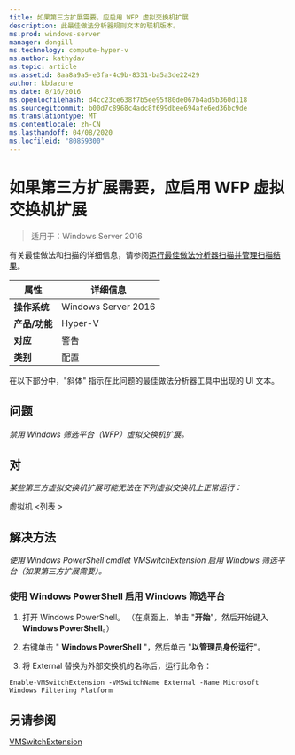 ```yaml
---
title: 如果第三方扩展需要，应启用 WFP 虚拟交换机扩展
description: 此最佳做法分析器规则文本的联机版本。
ms.prod: windows-server
manager: dongill
ms.technology: compute-hyper-v
ms.author: kathydav
ms.topic: article
ms.assetid: 8aa8a9a5-e3fa-4c9b-8331-ba5a3de22429
author: kbdazure
ms.date: 8/16/2016
ms.openlocfilehash: d4cc23ce638f7b5ee95f80de067b4ad5b360d118
ms.sourcegitcommit: b00d7c8968c4adc8f699dbee694afe6ed36bc9de
ms.translationtype: MT
ms.contentlocale: zh-CN
ms.lasthandoff: 04/08/2020
ms.locfileid: "80859300"
---
```

# <a name="the-wfp-virtual-switch-extension-should-be-enabled-if-it-is-required-by-third-party-extensions"></a>如果第三方扩展需要，应启用 WFP 虚拟交换机扩展

>适用于：Windows Server 2016

有关最佳做法和扫描的详细信息，请参阅[运行最佳做法分析器扫描并管理扫描结果](https://go.microsoft.com/fwlink/p/?LinkID=223177)。  
  
|属性|详细信息|  
|-|-|  
|**操作系统**|Windows Server 2016|  
|**产品/功能**|Hyper-V|  
|**对应**|警告|  
|**类别**|配置|  
  
在以下部分中，"斜体" 指示在此问题的最佳做法分析器工具中出现的 UI 文本。  
  
## <a name="issue"></a>**问题**  
*禁用 Windows 筛选平台（WFP）虚拟交换机扩展。*  
  
## <a name="impact"></a>**对**  
*某些第三方虚拟交换机扩展可能无法在下列虚拟交换机上正常运行：*  
  
虚拟机 \<列表 >  
  
## <a name="resolution"></a>**解决方法**  
*使用 Windows PowerShell cmdlet VMSwitchExtension 启用 Windows 筛选平台（如果第三方扩展需要）。*  
  
### <a name="enable-the-windows-filtering-platform-using-windows-powershell"></a>使用 Windows PowerShell 启用 Windows 筛选平台  
  
1.  打开 Windows PowerShell。 （在桌面上，单击 "**开始**"，然后开始键入**Windows PowerShell**。）  
  
2.  右键单击 " **Windows PowerShell** "，然后单击 "**以管理员身份运行**"。  
  
3.  将 External 替换为外部交换机的名称后，运行此命令：  
  
```  
Enable-VMSwitchExtension -VMSwitchName External -Name Microsoft Windows Filtering Platform  
```  
  
## <a name="see-also"></a>另请参阅  
[VMSwitchExtension](https://technet.microsoft.com/library/hh848541.aspx)  
  


